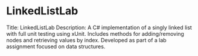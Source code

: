 # LinkedListLab
Title: LinkedListLab Description: A C# implementation of a singly linked list with full unit testing using xUnit. Includes methods for adding/removing nodes and retrieving values by index. Developed as part of a lab assignment focused on data structures.

